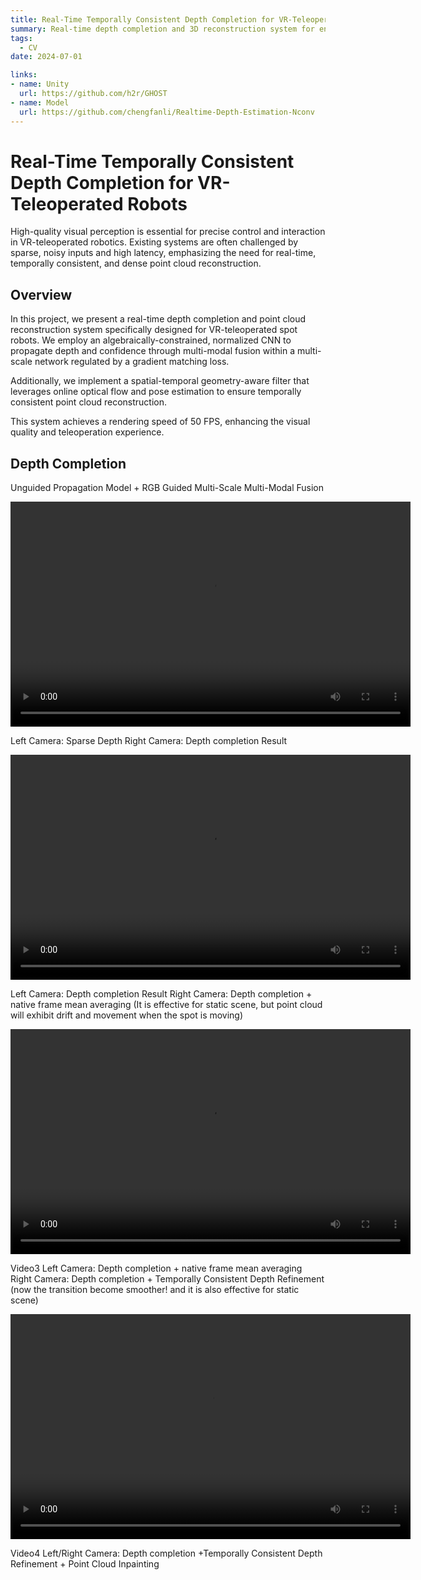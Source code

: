 ```yaml
---
title: Real-Time Temporally Consistent Depth Completion for VR-Teleoperated Robots
summary: Real-time depth completion and 3D reconstruction system for enhanced VR-based robot control. Temporally consistent point cloud reconstruction.
tags:
  - CV
date: 2024-07-01

links:
- name: Unity
  url: https://github.com/h2r/GHOST
- name: Model
  url: https://github.com/chengfanli/Realtime-Depth-Estimation-Nconv
---
```



<!-- <img src="https://chengfanli.github.io/about/src/VRteleop/system.png" alt="teaser" style="zoom:50%;" /> -->

# Real-Time Temporally Consistent Depth Completion for VR-Teleoperated Robots

High-quality visual perception is essential for precise control and interaction in VR-teleoperated robotics. Existing systems are often challenged by sparse, noisy inputs and high latency, emphasizing the need for real-time, temporally consistent, and dense point cloud reconstruction. 


## Overview

<!-- <img src="https://chengfanli.github.io/about/src/VRteleop/overview.png" alt="teaser" style="zoom:50%;" /> -->

In this project, we present a real-time depth completion and point cloud reconstruction system specifically designed for VR-teleoperated spot robots. We employ an algebraically-constrained, normalized CNN to propagate depth and confidence through multi-modal fusion within a multi-scale network regulated by a gradient matching loss. 

Additionally, we implement a spatial-temporal geometry-aware filter that leverages online optical flow and pose estimation to ensure temporally consistent point cloud reconstruction. 

This system achieves a rendering speed of 50 FPS, enhancing the visual quality and teleoperation experience.

## Depth Completion
Unguided Propagation Model + RGB Guided Multi-Scale Multi-Modal Fusion

<video width="640" height="360" controls>
  <source src="https://chengfanli.github.io/about/src/VRteleop/s-d.mp4" type="video/mp4">
  Your browser does not support the video tag.
</video>


Left Camera: Sparse Depth
Right Camera: Depth completion Result

<video width="640" height="360" controls>
  <source src="https://chengfanli.github.io/about/src/VRteleop/averaging.mp4" type="video/mp4">
  Your browser does not support the video tag.
</video>


Left Camera: Depth completion Result
Right Camera: Depth completion + native frame mean averaging (It is effective for static scene, but point cloud will exhibit drift and movement when the spot is moving)

<video width="640" height="360" controls>
  <source src="https://chengfanli.github.io/about/src/VRteleop/cvd.mp4" type="video/mp4">
  Your browser does not support the video tag.
</video>


Video3
Left Camera: Depth completion + native frame mean averaging
Right Camera: Depth completion + Temporally Consistent Depth Refinement (now the transition become smoother! and it is also effective for static scene) 

<video width="640" height="360" controls>
  <source src="https://chengfanli.github.io/about/src/VRteleop/final.mp4" type="video/mp4">
  Your browser does not support the video tag.
</video>

Video4
Left/Right Camera: Depth completion +Temporally Consistent Depth Refinement + Point Cloud Inpainting